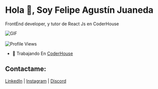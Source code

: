 # Hola 👋, Soy Felipe Agustín Juaneda

FrontEnd developer, y tutor de React Js en CoderHouse

<div align="start">
  <img src="https://c.tenor.com/d7_52xh_2dQAAAAC/dog-work.gif" alt="GIF" />
</div>

<div align="start">
  <br>
  <img src="https://komarev.com/ghpvc/?username=felipejuaneda&label=Profile%20views&color=0e75b6&style=flat" alt="Profile Views" />
</div>

- 🔭 Trabajando En [CoderHouse](https://www.coderhouse.com/)

## Contactame:

[LinkedIn](https://linkedin.com/in/https://www.linkedin.com/in/felipe-juaneda-8b7103190/) | [Instagram](https://instagram.com/felipejuaneda) | [Discord](https://discord.gg/[Tutor]felipejua#4786)




